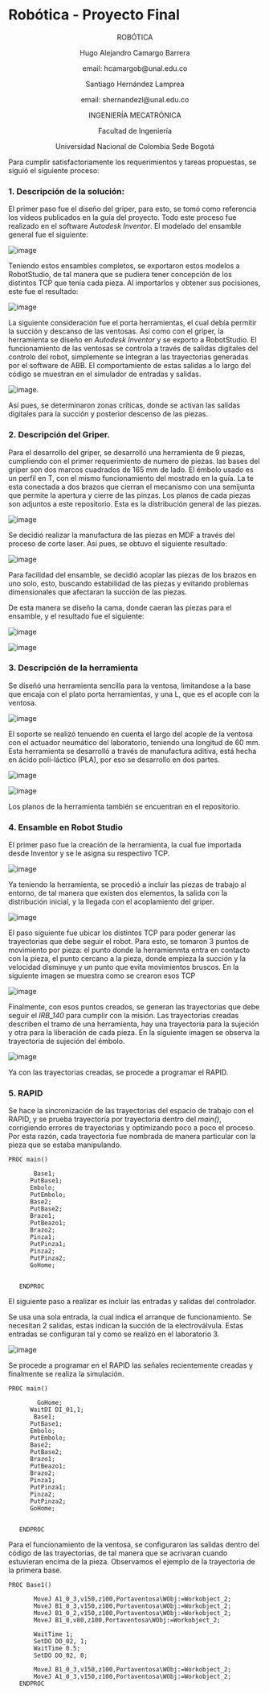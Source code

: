 # Robótica - Proyecto Final

<p align="center">
ROBÓTICA

<p align="center">
Hugo Alejandro Camargo Barrera
<p align="center">
email: hcamargob@unal.edu.co

<p align="center">
Santiago Hernández Lamprea
<p align="center">
email: shernandezl@unal.edu.co


<p align="center">
INGENIERÍA MECATRÓNICA
<p align="center">
Facultad de Ingeniería
<p align="center">
Universidad Nacional de Colombia Sede Bogotá

Para cumplir satisfactoriamente los requerimientos y tareas propuestas, se siguió el siguiente proceso:
 ### 1. Descripción de la solución:
 El primer paso fue el diseño del griper, para esto, se tomó como referencia los vídeos publicados en la guía del proyecto. Todo este proceso fue realizado en el software _Autodesk Inventor_. El modelado del ensamble general fue el siguiente:
 
 ![image](https://user-images.githubusercontent.com/112737454/204070335-fbad7be3-7abd-4839-9118-7fe4b21c707c.png)

Teniendo estos ensambles completos, se exportaron estos modelos a RobotStudio, de tal manera que se pudiera tener concepción de los distintos TCP que tenía cada pieza. Al importarlos y obtener sus pocisiones, este fue el resultado:

![image](https://user-images.githubusercontent.com/112737454/204070503-7f19a9b3-eab2-402b-9af3-8015051bc281.png)

La siguiente consideración fue el porta herramientas, el cual debía permitir la succión y descanso de las ventosas. Así como con el griper, la herramienta se diseño en _Autodesk Inventor_ y se exporto a RobotStudio. El funcionamiento de las ventosas se controla a través de salidas digitales del controlo del robot, simplemente se integran a las trayectorias generadas por el software de ABB. El comportamiento de estas salidas a lo largo del código se muestran en el simulador de entradas y salidas.

![image](https://user-images.githubusercontent.com/112737454/204070770-1c80ecfa-70dd-41c6-a32f-a799b05dce1f.png).

Así pues, se determinaron zonas críticas, donde se activan las salidas digitales para la succión y posterior descenso de las piezas.

### 2. Descripción del Griper.
 
 Para el desarrollo del griper, se desarrolló una herramienta de 9 piezas, cumpliendo con el primer requerimiento de numero de piezas. las bases del griper son dos marcos cuadrados de 165 mm de lado. El émbolo usado es un perfil en T, con el mismo funcionamiento del mostrado en la guía. La te esta conectada a dos brazos que cierran el mecanismo con una semijunta que permite la apertura y cierre de las pinzas. Los planos de cada piezas son adjuntos a este repositorio. Esta es la distribución general de las piezas.
 
 ![image](https://user-images.githubusercontent.com/112737454/204071182-07907569-7771-4ade-b835-05560c226dfb.png)
 
 Se decidió realizar la manufactura de las piezas en MDF a través del proceso de corte laser. Así pues, se obtuvo el siguiente resultado:
 
 ![image](https://user-images.githubusercontent.com/112737454/204071355-85bf3f42-c82f-4301-a0ea-524c5ff6018b.png)

 Para facilidad del ensamble, se decidió acoplar las piezas de los brazos en uno solo, esto, buscando estabilidad de las piezas y evitando problemas dimensionales que afectaran la succión de las piezas.

 De esta manera se diseño la cama, donde caeran las piezas para el ensamble, y el resultado fue el siguiente:
 
![image](https://user-images.githubusercontent.com/112737454/204071574-714da8dc-0e64-45f8-8ef9-4b237336da34.png)
 
 ![image](https://user-images.githubusercontent.com/112737454/204071589-b09bd608-1d2b-4439-bb33-da0015f1f551.png)
 
 ### 3. Descripción de la herramienta
 
 Se diseñó una herramienta sencilla para la ventosa, limitandose a la base que encaja con el plato porta herramientas, y una L, que es el acople con la ventosa. 
 
 ![image](https://user-images.githubusercontent.com/112737454/204071841-1731c866-f51a-4de1-a71f-a21e00dda0b8.png)
 
 El soporte se realizó tenuendo en cuenta el largo del acople de la ventosa con el actuador neumático del laboratorio, teniendo una longitud de 60 mm. Esta herramienta se desarrolló a través de manufactura aditiva, está hecha en ácido poli-láctico (PLA), por eso se desarrollo en dos partes.
 
 ![image](https://user-images.githubusercontent.com/112737454/204072108-e13c329c-09e2-4eb0-83c6-9b887154ff61.png)

 ![image](https://user-images.githubusercontent.com/112737454/204072116-13fd1e00-d741-4c11-bc9f-81f198fc0d48.png)

 Los planos de la herramienta también se encuentran en el repositorio.
 
 ### 4. Ensamble en Robot Studio
 
 El primer paso fue la creación de la herramienta, la cual fue importada desde Inventor y se le asigna su respectivo TCP. 
 
 ![image](https://user-images.githubusercontent.com/112737454/204072394-c7d29f5f-d4f1-4652-9ba7-a08fc38d6db8.png)
 
 
 Ya teniendo la herramienta, se procedió a incluir las piezas de trabajo al entorno, de tal manera que existen dos elementos, la salida con la distribución inicial, y la llegada con el acoplamiento del griper. 
 
 ![image](https://user-images.githubusercontent.com/112737454/204072510-707d1647-aaa0-4ee2-bdad-5fb8b9f181e5.png)
 
  El paso siguiente fue ubicar los distintos TCP para poder generar las trayectorias que debe seguir el robot. Para esto, se tomaron 3 puntos de movimiento por pieza: el punto donde la herramienmta entra en contacto con la pieza, el punto cercano a la pieza, donde empieza la succión y la velocidad disminuye y un punto que evita movimientos bruscos. En la siguiente imagen se muestra como se crearon esos TCP
 
 ![image](https://user-images.githubusercontent.com/112737454/204072648-e2719e11-44d1-4e74-8316-7de8da91149d.png)
 
 Finalmente, con esos puntos creados, se generan las trayectorias que debe seguir el _IRB\_140_ para cumplir con la misión. Las trayectorias creadas describen el tramo de una herramienta, hay una trayectoria para la sujeción y otra para la liberación de cada pieza. En la siguiente imagen se observa la trayectoria de sujeción del émbolo.
 
 ![image](https://user-images.githubusercontent.com/112737454/204072803-fd44e44a-4f63-4510-a5a0-7eea6f475f29.png)
 
 Ya con las trayectorias creadas, se procede a programar el RAPID. 
 
 ### 5. RAPID
 
 Se hace la sincronización de las trayectorias del espacio de trabajo con el RAPID, y se prueba trayectoría por trayectoria dentro del _main()_, corrigiendo errores de trayectorias y optimizando poco a poco el proceso. Por esta razón, cada trayectoria fue nombrada de manera particular con la pieza que se estaba manipulando.
 
 ```
 PROC main()
              
        Base1;
       PutBase1;
       Embolo;
       PutEmbolo;
       Base2;
       PutBase2;
       Brazo1;
       PutBeazo1;
       Brazo2;
       Pinza1;
       PutPinza1;
       Pinza2;
       PutPinza2;
       GoHome;
                  
                    
    ENDPROC
 ```

 El siguiente paso a realizar es incluir las entradas y salidas del controlador.
 
 Se usa una sola entrada, la cual indica el arranque de funcionamiento. Se necesitan 2 salidas, estas indican la succión de la electroválvula. Estas entradas se configuran tal y como se realizó en el laboratorio 3.
 
 ![image](https://user-images.githubusercontent.com/112737454/204073321-df813e63-9697-450b-9f0c-d90058080c97.png)

 Se procede a programar en el RAPID las señales recientemente creadas y finalmente se realiza la simulación.
 
 ```
 PROC main()
        
         GoHome;
       WaitDI DI_01,1;  
        Base1;
       PutBase1;
       Embolo;
       PutEmbolo;
       Base2;
       PutBase2;
       Brazo1;
       PutBeazo1;
       Brazo2;
       Pinza1;
       PutPinza1;
       Pinza2;
       PutPinza2;
       GoHome;
                  
                    
    ENDPROC
 ```
 
 Para el funcionamiento de la ventosa, se configuraron las salidas dentro del código de las trayectorias, de tal manera que se acrivaran cuando estuvieran encima de la pieza. Observamos el ejemplo de la trayectoria de la primera base.
 
 ```
 PROC Base1()
    
        MoveJ A1_0_3,v150,z100,Portaventosa\WObj:=Workobject_2;
        MoveJ B1_0_3,v150,z100,Portaventosa\WObj:=Workobject_2;
        MoveJ B1_0_2,v150,z100,Portaventosa\WObj:=Workobject_2;
        MoveJ B1_0,v80,z100,Portaventosa\WObj:=Workobject_2;
 
        WaitTime 1;            
        SetDO DO_02, 1;      
        WaitTime 0.5;
        SetDO DO_02, 0;
 
        MoveJ B1_0_3,v150,z100,Portaventosa\WObj:=Workobject_2;
        MoveJ A1_0_3,v150,z100,Portaventosa\WObj:=Workobject_2;
    ENDPROC
 ```
 
 
 
 
 
 

 
 

 
 


 





